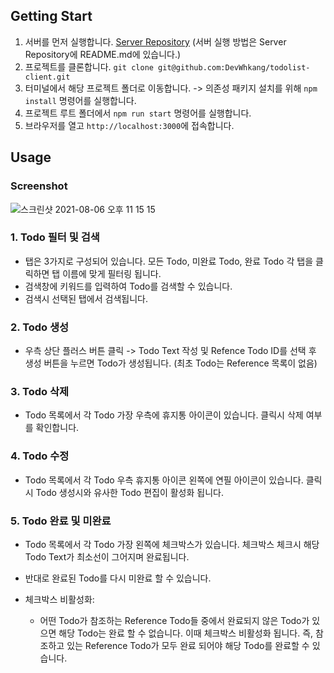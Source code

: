 ## Getting Start
1. 서버를 먼저 실행합니다. [Server Repository](https://github.com/DevWhkang/todolist-server) (서버 실행 방법은 Server Repository에 README.md에 있습니다.)
2. 프로젝트를 클론합니다. `git clone git@github.com:DevWhkang/todolist-client.git`
3. 터미널에서 해당 프로젝트 폴더로 이동합니다. -> 의존성 패키지 설치를 위해 `npm install` 명령어를 실행합니다.
4. 프로젝트 루트 폴더에서 `npm run start` 명령어를 실행합니다.
5. 브라우저를 열고 `http://localhost:3000`에 접속합니다.

## Usage

### Screenshot
![스크린샷 2021-08-06 오후 11 15 15](https://user-images.githubusercontent.com/56540563/128523828-3632a0f1-343e-4a28-a821-cc37c427fc8a.png)

### 1. Todo 필터 및 검색
- 탭은 3가지로 구성되어 있습니다. 모든 Todo, 미완료 Todo, 완료 Todo 각 탭을 클릭하면 탭 이름에 맞게 필터링 됩니다.
- 검색창에 키워드를 입력하여 Todo를 검색할 수 있습니다.
- 검색시 선택된 탭에서 검색됩니다.

### 2. Todo 생성
- 우측 상단 플러스 버튼 클릭 -> Todo Text 작성 및 Refence Todo ID를 선택 후 생성 버튼을 누르면 Todo가 생성됩니다. (최초 Todo는 Reference 목록이 없음)

### 3. Todo 삭제
- Todo 목록에서 각 Todo 가장 우측에 휴지통 아이콘이 있습니다. 클릭시 삭제 여부를 확인합니다.

### 4. Todo 수정
- Todo 목록에서 각 Todo 우측 휴지통 아이콘 왼쪽에 연필 아이콘이 있습니다. 클릭시 Todo 생성시와 유사한 Todo 편집이 활성화 됩니다.

### 5. Todo 완료 및 미완료
- Todo 목록에서 각 Todo 가장 왼쪽에 체크박스가 있습니다. 체크박스 체크시 해당 Todo Text가 최소선이 그어지며 완료됩니다. 
- 반대로 완료된 Todo를 다시 미완료 할 수 있습니다.

- 체크박스 비활성화:
  - 어떤 Todo가 참조하는 Reference Todo들 중에서 완료되지 않은 Todo가 있으면 해당 Todo는 완료 할 수 없습니다. 이때 체크박스 비활성화 됩니다.
    즉, 참조하고 있는 Reference Todo가 모두 완료 되어야 해당 Todo를 완료할 수 있습니다.
